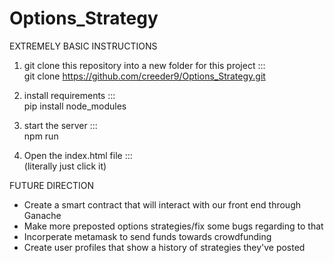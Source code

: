 # Options_Strategy

EXTREMELY BASIC INSTRUCTIONS

1) git clone this repository into a new folder for this project :::   
 git clone https://github.com/creeder9/Options_Strategy.git

2) install requirements   :::   
pip install node_modules

3) start the server   :::   
npm run

4) Open the index.html file   :::   
(literally just click it)


FUTURE DIRECTION
- Create a smart contract that will interact with our front end through Ganache
- Make more preposted options strategies/fix some bugs regarding to that
- Incorperate metamask to send funds towards crowdfunding
- Create user profiles that show a history of strategies they've posted
  
